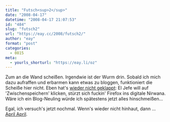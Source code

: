 ```yaml
---
title: "Futsch<sup>2</sup>"
date: "2008-04-17"
datetime: "2008-04-17 21:07:53"
id: "484"
slug: "futsch2"
url: "https://eay.cc/2008/futsch2/"
author: "eay"
format: "post"
categories:
  - 0815
meta:
  - yourls_shorturl: "https://eay.li/oz"
---
```


Zum an die Wand scheißen. Irgendwie ist der Wurm drin. Sobald ich mich dazu aufraffen und erbarmen kann etwas zu bloggen, funktioniert die Scheiße hier nicht. Eben hat's [wieder nicht geklappt](//eay.cc/2008/futsch/): El Jefe will auf 'Zwischenspeichern' klicken, stürzt sich fuckin' Firefox ins digitale Nirwana. Wäre ich ein Blog-Neuling würde ich spätestens jetzt alles hinschmeißen...

Egal, ich versuch's jetzt nochmal. Wenn's wieder nicht hinhaut, dann ... [April April](//eay.cc/2008/ende/).
